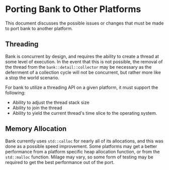 Porting Bank to Other Platforms
===============================

This document discusses the possible issues or changes that must be made to port bank to another platform.

Threading
---------

Bank is concurrent by design, and requires the ability to create a thread at some level of execution. In the
event that this is not possible, the removal of the thread from the `bank::detail::collector` may be necessary
as the deferrment of a collection cycle will not be concurrent, but rather more like a stop the world scenario.  

For bank to utilize a threading API on a given platform, it must support the following:

 * Ability to adjust the thread stack size
 * Ability to join the thread
 * Ability to yield the current thread's time slice to the operating system.

Memory Allocation
-----------------

Bank currently uses `std::calloc` for nearly all of its allocations, and this was done as a possible speed
improvement. Some platforms may get a better performance from a platform specific heap allocation function,
or from the `std::malloc` function. Milage may vary, so some form of testing may be required to get the best
performance out of the port.
